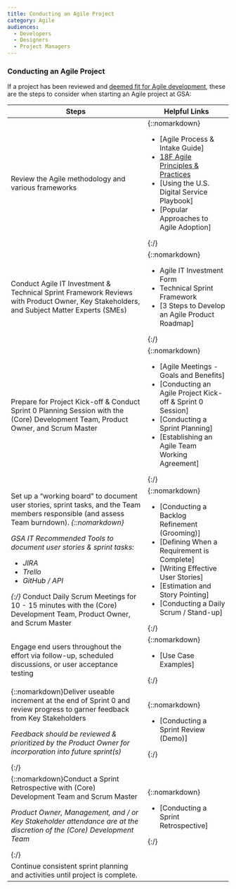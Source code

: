 ```yaml
---
title: Conducting an Agile Project
category: Agile
audiences:
  - Developers
  - Designers
  - Project Managers
---
```

<style>
  table {
    width: 100%;
    table-layout: fixed;
  }
</style>

### Conducting an Agile Project
If a project has been reviewed and [deemed fit for Agile development](), these are the steps to consider when starting an Agile project at GSA:

|**Steps** | **Helpful Links**
|---------------|---------------|
|Review the Agile methodology and various frameworks |{::nomarkdown}<ul><li>[Agile Process & Intake Guide]</li> <li>[18F Agile Principles & Practices](https://agile.18f.gov/)</li> <li>[Using the U.S. Digital Service Playbook]</li> <li>[Popular Approaches to Agile Adoption]</li></ul>{:/}|
|Conduct Agile IT Investment & Technical Sprint Framework Reviews with Product Owner, Key Stakeholders, and Subject Matter Experts (SMEs)|{::nomarkdown}<ul><li>Agile IT Investment Form</li> <li>Technical Sprint Framework</li> <li>[3 Steps to Develop an Agile Product Roadmap]</li></ul>{:/}|
|Prepare for Project Kick-off & Conduct Sprint 0 Planning Session with the (Core) Development Team, Product Owner, and Scrum Master |{::nomarkdown}<ul><li>[Agile Meetings - Goals and Benefits]</li> <li>[Conducting an Agile Project Kick-off & Sprint 0 Session]</li> <li>[Conducting a Sprint Planning]</li> <li>[Establishing an Agile Team Working Agreement]</li></ul>{:/}|
|Set up a “working board” to document user stories, sprint tasks, and the Team members responsible (and assess Team burndown). _{::nomarkdown}<p><p>GSA IT Recommended Tools to document user stories & sprint tasks: <ul><li>JIRA</li> <li>Trello</li> <li>GitHub / API</li></ul></p></p>{:/}_ Conduct Daily Scrum Meetings for 10 - 15 minutes with the (Core) Development Team, Product Owner, and Scrum Master|  {::nomarkdown}<ul><li>[Conducting a Backlog Refinement (Grooming)]</li> <li>[Defining When a Requirement is Complete]</li> <li>[Writing Effective User Stories]</li> <li>[Estimation and Story Pointing]</li> <li>[Conducting a Daily Scrum / Stand-up]</li></ul>{:/}|
|Engage end users throughout the effort via follow-up, scheduled discussions, or user acceptance testing |{::nomarkdown}<ul><li>[Use Case Examples]</li></ul>{:/}|
|{::nomarkdown}Deliver useable increment at the end of Sprint 0 and review progress to garner feedback from Key Stakeholders <p><p><i>Feedback should be reviewed & prioritized by the Product Owner for incorporation into future sprint(s)</i></p></p>{:/}| {::nomarkdown}<ul><li>[Conducting a Sprint Review (Demo)]</li></ul></p>{:/}|
|{::nomarkdown}Conduct a Sprint Retrospective with (Core) Development Team and Scrum Master <p><p><i>Product Owner, Management, and / or Key Stakeholder attendance are at the discretion of the (Core) Development Team</i></p></p>{:/}| {::nomarkdown}<ul><li>[Conducting a Sprint Retrospective]</li></ul>{:/}|
|Continue consistent sprint planning and activities until project is complete. |
